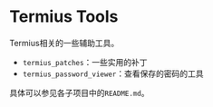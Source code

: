 # Termius Tools

Termius相关的一些辅助工具。

* `termius_patches`：一些实用的补丁
* `termius_password_viewer`：查看保存的密码的工具

具体可以参见各子项目中的`README.md`。

